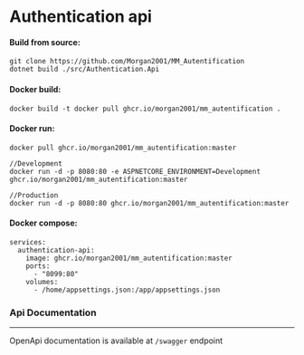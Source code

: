 # Authentication api

#### Build from source:

``` 
git clone https://github.com/Morgan2001/MM_Autentification
dotnet build ./src/Authentication.Api
```

#### Docker build:

```
docker build -t docker pull ghcr.io/morgan2001/mm_autentification .
```

#### Docker run:

```
docker pull ghcr.io/morgan2001/mm_autentification:master

//Development
docker run -d -p 8080:80 -e ASPNETCORE_ENVIRONMENT=Development ghcr.io/morgan2001/mm_autentification:master

//Production 
docker run -d -p 8080:80 ghcr.io/morgan2001/mm_autentification:master
```

#### Docker compose:
```
services:
  authentication-api:
    image: ghcr.io/morgan2001/mm_autentification:master
    ports:
      - "8099:80"
    volumes:
      - /home/appsettings.json:/app/appsettings.json
```

### Api Documentation
---
OpenApi documentation is available at ```/swagger``` endpoint
